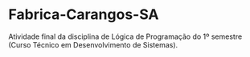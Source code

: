 # Fabrica-Carangos-SA
Atividade final da disciplina de Lógica de Programação do 1º semestre (Curso Técnico em Desenvolvimento de Sistemas).
